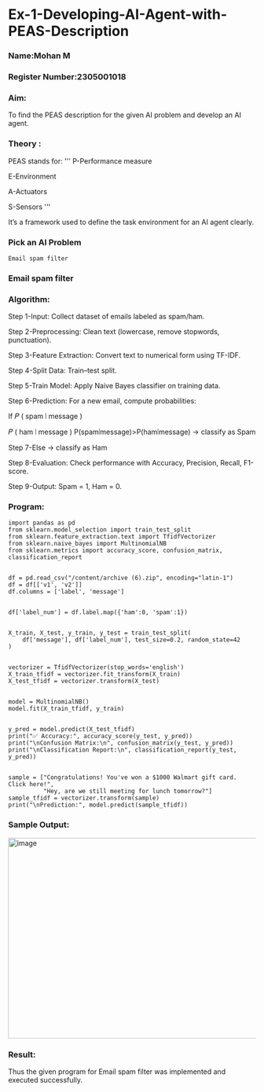 # Ex-1-Developing-AI-Agent-with-PEAS-Description
### Name:Mohan M

### Register Number:2305001018

### Aim:
To find the PEAS description for the given AI problem and develop an AI agent.

### Theory :
PEAS stands for:
'''
P-Performance measure

E-Environment

A-Actuators

S-Sensors
'''

It’s a framework used to define the task environment for an AI agent clearly.

### Pick an AI Problem

```
Email spam filter
```

### Email spam filter
### Algorithm:
Step 1-Input: Collect dataset of emails labeled as spam/ham.

Step 2-Preprocessing: Clean text (lowercase, remove stopwords, punctuation).

Step 3-Feature Extraction: Convert text to numerical form using TF-IDF.

Step 4-Split Data: Train–test split.

Step 5-Train Model: Apply Naive Bayes classifier on training data.

Step 6-Prediction: For a new email, compute probabilities:

If 
𝑃
(
spam
∣
message
)
>
𝑃
(
ham
∣
message
)
P(spam∣message)>P(ham∣message) → classify as Spam

Step 7-Else → classify as Ham

Step 8-Evaluation: Check performance with Accuracy, Precision, Recall, F1-score.

Step 9-Output: Spam = 1, Ham = 0.
### Program:
```
import pandas as pd
from sklearn.model_selection import train_test_split
from sklearn.feature_extraction.text import TfidfVectorizer
from sklearn.naive_bayes import MultinomialNB
from sklearn.metrics import accuracy_score, confusion_matrix, classification_report


df = pd.read_csv("/content/archive (6).zip", encoding="latin-1")
df = df[['v1', 'v2']] 
df.columns = ['label', 'message']


df['label_num'] = df.label.map({'ham':0, 'spam':1})


X_train, X_test, y_train, y_test = train_test_split(
    df['message'], df['label_num'], test_size=0.2, random_state=42
)


vectorizer = TfidfVectorizer(stop_words='english')
X_train_tfidf = vectorizer.fit_transform(X_train)
X_test_tfidf = vectorizer.transform(X_test)


model = MultinomialNB()
model.fit(X_train_tfidf, y_train)


y_pred = model.predict(X_test_tfidf)
print("✅ Accuracy:", accuracy_score(y_test, y_pred))
print("\nConfusion Matrix:\n", confusion_matrix(y_test, y_pred))
print("\nClassification Report:\n", classification_report(y_test, y_pred))


sample = ["Congratulations! You've won a $1000 Walmart gift card. Click here!",
          "Hey, are we still meeting for lunch tomorrow?"]
sample_tfidf = vectorizer.transform(sample)
print("\nPrediction:", model.predict(sample_tfidf))
```
### Sample Output:

<img width="626" height="408" alt="image" src="https://github.com/user-attachments/assets/46be80a5-06d7-488c-a383-c1e6738472b3" />


### Result:
Thus the given program for Email spam filter was implemented and executed successfully.
